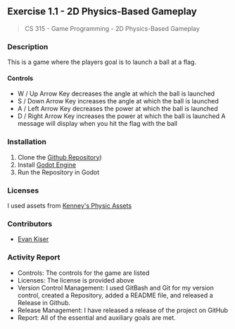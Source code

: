 ## Exercise 1.1 - 2D Physics-Based Gameplay
> CS 315 - Game Programming - 2D Physics-Based Gameplay

### Description
This is a game where the players goal is to launch a ball at a flag.
  #### Controls
  - W / Up Arrow Key decreases the angle at which the ball is launched
  - S / Down Arrow Key increases the angle at which the ball is launched
  - A / Left Arrow  Key decreases the power at which the ball is launched
  - D / Right Arrow  Key increases the power at which the ball is launched
A message will display when you hit the flag with the ball


### Installation
1. Clone the [Github Repository](https://github.com/bsu-cs315/E1.1-Evan-Kiser))
2. Install [Godot Engine](https://godotengine.org/)
3. Run the Repository in Godot

### Licenses
I used assets from [Kenney's Physic Assets](https://www.kenney.nl/assets/physics-assets)

### Contributors
- [Evan Kiser](https://github.com/evankiser01)

### Activity Report
- Controls: The controls for the game are listed
- Licenses: The license is provided above
- Version Control Management: I used GitBash and Git for my version control, created a Repository, added a README file, and released a Release in Github.
- Release Management: I have released a release of the project on GitHub
- Report: All of the essential and auxiliary goals are met.
